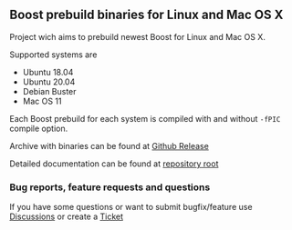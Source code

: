 ## Boost prebuild binaries for Linux and Mac OS X

Project wich aims to prebuild newest Boost for Linux and Mac OS X.

Supported systems are

- Ubuntu 18.04
- Ubuntu 20.04
- Debian Buster
- Mac OS 11

Each Boost prebuild for each system is compiled with and without `-fPIC` compile option.

Archive with binaries can be found at [Github Release](https://github.com/koudis/boost-prebuild-binaries/releases)

Detailed documentation can be found at [repository root](https://github.com/koudis/boost-prebuild-binaries)

### Bug reports, feature requests and questions

If you have some questions or want to submit bugfix/feature use [Discussions](https://github.com/koudis/boost-prebuild-binaries/issues) or create a [Ticket](https://github.com/koudis/boost-prebuild-binaries/discussions)

